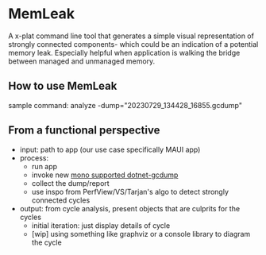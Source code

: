 # MemLeak
A x-plat command line tool that generates a simple visual representation of strongly connected components- which could be an indication of a potential memory leak. 
Especially helpful when application is walking the bridge between managed and unmanaged memory.

## How to use MemLeak
sample command: analyze -dump="20230729_134428_16855.gcdump"

## From a functional perspective
- input: path to app (our use case specifically MAUI app)
- process:
  - run app
  - invoke new [mono supported dotnet-gcdump](https://github.com/dotnet/runtime/pull/88634)
  - collect the dump/report
  - use inspo from PerfView/VS/Tarjan's algo to detect strongly connected cycles
- output: from cycle analysis, present objects that are culprits for the cycles
  - initial iteration: just display details of cycle
  - [wip] using something like graphviz or a console library to diagram the cycle

